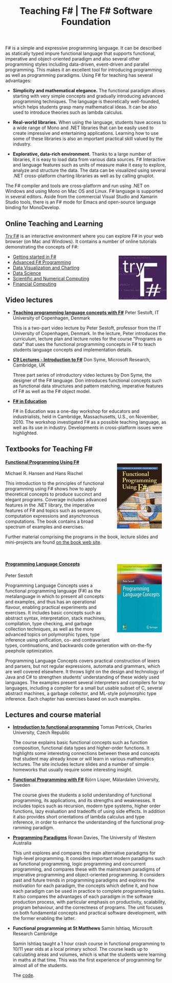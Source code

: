 ﻿---
layout: default
title: Teaching F# | The F# Software Foundation
headline: Using F# for teaching
---

F# is a simple and expressive programming language. It can be described as statically typed 
impure functional language that supports functional, imperative and object-oriented paradigm 
and also several other programming styles including data-driven, event-driven and parallel 
programming. This makes it an excellent tool for introducing programming as well as programming 
paradigms. Using F# for teaching has several advantages:


 * **Simplicity and mathematical elegance.** The functional paradigm allows starting with 
   very simple concepts and gradually introducing advanced programming techniques. The 
   language is theoretically well-founded, which helps students grasp many mathematical ideas. 
   It can be also used to introduce theories such as lambda calculus.

 * **Real-world libraries.** When using the language, students have access to a wide range of 
   Mono and .NET libraries that can be easily used to create impressive and entertaining 
   applications. Learning how to use some of these libraries is also an important practical 
   skill valued by the industry.

 * **Explorative, data-rich environment.** Thanks to a large number of libraries, it is easy 
   to load data from various data sources. F# Interactive and language features such as 
   units of measure make it easy to explore, analyze and structure the data. The data can 
   be visualized using several .NET cross-platform charting libraries as well as by calling gnuplot. 

The F# compiler and tools are cross-platform and run using .NET on Windows and using Mono on 
Mac OS and Linux. F# language is supported in several editors. Aside from the commercial Visual 
Studio and Xamarin Studio tools, there is an F# mode for Emacs and open-source language binding for MonoDevelop.


<h2 id="online-teaching-and-learning" class="anchor">Online Teaching and Learning</h2>

[Try F#](http://www.tryfsharp.org) is an interactive environment where you can
explore F# in your web browser (on Mac and Windows). It contains a number
of online tutorials demonstrating the concepts of F#:

<img src="/about/files/tryfsharp.jpg" style="float:right;margin:5px 0px 5px 25px;" />

 * [Getting started in F#](http://www.tryfsharp.org/Learn/getting-started)
 * [Advanced F# Programming](http://www.tryfsharp.org/Learn/advanced-programming)
 * [Data Visualization and Charting](http://www.tryfsharp.org/data-visualization)
 * [Data Science](http://www.tryfsharp.org/Learn/data-science)
 * [Scientific and Numerical Computing](http://www.tryfsharp.org/Learn/scientific-computing)
 * [Financial Computing](http://www.tryfsharp.org/Learn/financial-computing)

<h2 id="video-lectures" class="anchor">Video lectures</h2>

 * **[Teaching programming language concepts with F#](http://channel9.msdn.com/Tags/peter-sestoft)**
   Peter Sestoft, IT University of Copenhagen, Denmark
   
   This is a two-part video lecture by Peter Sestoft, professor from the IT University of Copenhagen, 
   Denmark. In the lecture, Peter introduces the curriculum, lecture plan and lecture notes 
   for the course "Programs as data" that uses the functional programming concepts in F# to 
   teach students language concepts and implemen­tation details.

 * **[C9 Lectures - Introduction to F#](http://channel9.msdn.com/Shows/Going+Deep/C9-Lectures-Dr-Don-Syme-Introduction-to-F-1-of-3)**
   Don Syme, Microsoft Research, Cambridge, UK

   Three part series of introductory video lectures by Don Syme, the designer of the F# 
   language. Don introduces functional concepts such as functional data structures and pattern 
   matching, imperative features of F# as well as the F# object model.

 * **[F# in Education](http://research.microsoft.com/en-us/events/fsharpined/)**
  
   F# in Education was a one-day workshop for educators and industrialists, held in Cambridge, 
   Massachusetts, U.S., on November, 2010. The workshop investigated F# as a possible teaching 
   language, as well as its use in industry. Developments in cross-platform issues were highlighted. 

<h2 id="textbooks-for-teaching-f" class="anchor">Textbooks for Teaching F#</h2>

<a href="http://www.imm.dtu.dk/~mire/FSharpBook"><img src="files/fpbook.jpg" style="float:right;margin:15px;border-style:none;" /></a>

#### [Functional Programming Using F#](http://www.imm.dtu.dk/~mire/FSharpBook)

Michael R. Hansen and Hans Rischel

This introduction to the principles of functional programming using F# 
shows how to apply theoretical concepts to produce succinct and elegant 
programs. Coverage includes advanced features in the .NET library, the 
imperative features of F# and topics such as sequences, computation 
expressions and asynchronous computations. The book contains a broad 
spectrum of examples and exercises. 

Further material comprising the programs in the book, lecture slides and 
mini-projects are found [on the book web site](http://www.imm.dtu.dk/~mire/FSharpBook/).

<div style="clear:both;">&#160;</div>

<a href="http://www.amazon.com/Programming-Language-Concepts-Undergraduate-Computer/dp/1447141555"><img src="files/sestoft.png" style="float:right;margin:15px;border-style:none;" /></a>

#### [Programming Language Concepts](http://www.amazon.com/Programming-Language-Concepts-Undergraduate-Computer/dp/1447141555)

Peter Sestoft  

Programming Language Concepts uses a functional programming language (F#) as the metalanguage in which to 
present all concepts and examples, and thus has an operational flavour, enabling practical experiments 
and exercises. It includes basic concepts such as abstract syntax, interpretation, stack machines, 
compilation, type checking, and garbage collection techniques, as well as the more advanced topics on 
polymorphic types, type inference using unification, co- and contravariant types, continuations, and 
backwards code generation with on-the-fly peephole optimization. 

Programming Language Concepts covers practical construction of lexers and parsers, but not regular 
expressions, automata and grammars, which are well covered elsewhere. It throws light on the design 
and technology of Java and C# to strengthen students’ understanding of these widely used languages. 
The examples present several interpreters and compilers for toy languages, including a compiler for 
a small but usable subset of C, several abstract machines, a garbage collector, and ML-style polymorphic 
type inference. Each chapter has exercises based on such examples.

<h2 id="lectures-and-course-material" class="anchor">Lectures and course material</h2>

* **[Introduction to functional programming](http://tomasp.net/materials/mff-fsharp-09/)**
  Tomas Petricek, Charles University, Czech Republic

  The course explains basic functional concepts such as function composition, functional data 
  types and higher-order functions. It highlights some interesting connections between these 
  and concepts that student may already know or will learn in various mathematics lectures. The 
  site includes lecture slides and a number of simple homeworks that usually require some 
  interesting insight.


* **[Functional Programming with F#](http://www.idt.mdh.se/kurser/DVA201/)**
  Björn Lisper, Mälardalen University, Sweden

  The course gives the students a solid under­standing of functional programming, its appli­cations, 
  and its strengths and weaknesses. It includes topics such as recursion, modern type systems, 
  higher order functions, lazy evaluation and tradeoffs of using side effects. In addition it 
  also provides short orientations of lambda calculus and type inference, in order to enhance 
  the understanding of the functional prog­ramming paradigm.

* **[Programming Paradigms](http://undergraduate.csse.uwa.edu.au/units/CITS3242/)**
  Rowan Davies, The University of Western Australia

  This unit explores and compares the main alternative paradigms for high-level programming. It 
  considers important modern paradigms such as functional programming, logic programming and concurrent 
  programming, and compares these with the mainstream paradigms of imperative programming and 
  object-oriented programming. It considers past and future trends in programming paradigms and 
  explores the motivation for each paradigm, the concepts which define it, and how each paradigm can 
  be used in practice to complete programming tasks. It also compares the advantages of each 
  paradigm in the software production process, with particular emphasis on productivity, 
  scalability, program behaviour, and the correctness of programs. The unit focuses on both 
  fundamental concepts and practical software development, with the former enabling the latter. 

* **Functional programming at St Matthews**
  Samin Ishtiaq, Microsoft Research Cambridge

  Samin Ishtiaq taught a 1 hour crash course in functional programming to 10/11 year olds at 
  a local primary school. The course leads up to calculating areas and volumes, which is what 
  the students were learning in maths at that time. This was the first experience of programming 
  for almost all of the students. 

  The [code](https://github.com/sishtiaq/StMattFP101).
